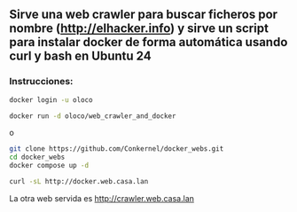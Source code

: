 ## Sirve una web crawler para buscar ficheros por nombre (http://elhacker.info) y sirve un script para instalar docker de forma automática usando curl y bash en Ubuntu 24


### Instrucciones:

``` bash
docker login -u oloco

docker run -d oloco/web_crawler_and_docker
```
o

``` bash
git clone https://github.com/Conkernel/docker_webs.git
cd docker_webs
docker compose up -d
```


``` bash
curl -sL http://docker.web.casa.lan
```

La otra web servida es http://crawler.web.casa.lan